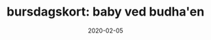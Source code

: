 ---
date: 2020-02-05
title: "bursdagskort: baby ved budha'en"
categories:
    - vannmaling
tags:
    - baby
span: 4
---